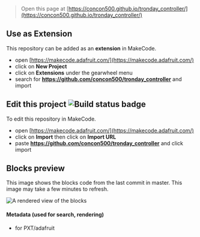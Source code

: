
> Open this page at [https://concon500.github.io/tronday_controller/](https://concon500.github.io/tronday_controller/)

## Use as Extension

This repository can be added as an **extension** in MakeCode.

* open [https://makecode.adafruit.com/](https://makecode.adafruit.com/)
* click on **New Project**
* click on **Extensions** under the gearwheel menu
* search for **https://github.com/concon500/tronday_controller** and import

## Edit this project ![Build status badge](https://github.com/concon500/tronday_controller/workflows/MakeCode/badge.svg)

To edit this repository in MakeCode.

* open [https://makecode.adafruit.com/](https://makecode.adafruit.com/)
* click on **Import** then click on **Import URL**
* paste **https://github.com/concon500/tronday_controller** and click import

## Blocks preview

This image shows the blocks code from the last commit in master.
This image may take a few minutes to refresh.

![A rendered view of the blocks](https://github.com/concon500/tronday_controller/raw/master/.github/makecode/blocks.png)

#### Metadata (used for search, rendering)

* for PXT/adafruit
<script src="https://makecode.com/gh-pages-embed.js"></script><script>makeCodeRender("{{ site.makecode.home_url }}", "{{ site.github.owner_name }}/{{ site.github.repository_name }}");</script>
